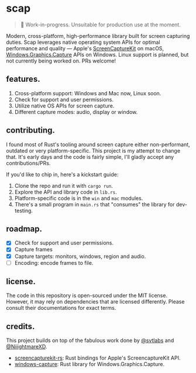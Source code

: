 # scap

> 🚧 Work-in-progress. Unsuitable for production use at the moment.

Modern, cross-platform, high-performance library built for screen capturing duties. Scap leverages native operating system APIs for optimal performance and quality — Apple's [ScreenCaptureKit](https://developer.apple.com/documentation/screencapturekit) on macOS, [Windows.Graphics.Capture](https://learn.microsoft.com/en-us/uwp/api/windows.graphics.capture?view=winrt-22621) APIs on Windows. Linux support is planned, but not currently being worked on. PRs welcome!

## features.

1. Cross-platform support: Windows and Mac now, Linux soon.
2. Check for support and user permissions.
3. Utilize native OS APIs for screen capture.
4. Different capture modes: audio, display or window.

## contributing.

I found most of Rust's tooling around screen capture either non-performant, outdated or very platform-specific. This project is my attempt to change that. It's early days and the code is fairly simple, I'll gladly accept any contributions/PRs.

If you'd like to chip in, here's a kickstart guide:

1. Clone the repo and run it with `cargo run`.
2. Explore the API and library code in `lib.rs`.
3. Platform-specific code is in the `win` and `mac` modules.
4. There's a small program in `main.rs` that "consumes" the library for dev-testing.

## roadmap.

-   [x] Check for support and user permissions.
-   [x] Capture frames
-   [x] Capture targets: monitors, windows, region and audio.
-   [ ] Encoding: encode frames to file.

## license.

The code in this repository is open-sourced under the MIT license. However, it may rely on dependencies that are licensed differently. Please consult their documentations for exact terms.

## credits.

This project builds on top of the fabulous work done by [@svtlabs](https://github.com/svtlabs) and [@NiiightmareXD](https://github.com/NiiightmareXD).

-   [screencapturekit-rs](https://github.com/svtlabs/screencapturekit-rs): Rust bindings for Apple's ScreencaptureKit API.
-   [windows-capture](https://github.com/NiiightmareXD/windows-capture): Rust library for Windows.Graphics.Capture.
